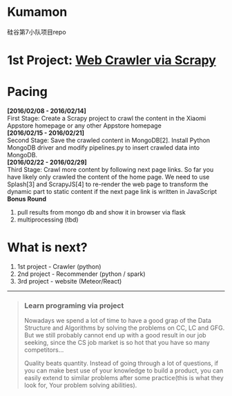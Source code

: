 # Kumamon
硅谷第7小队项目repo

# 1st Project: [Web Crawler via Scrapy](http://bittiger.io/microproject/oYDSG6MSFihpiNJ66)

# Pacing
**[2016/02/08 - 2016/02/14]**   
First Stage: Create a Scrapy project to crawl the content in the Xiaomi Appstore homepage or any other Appstore homepage     
**[2016/02/15 - 2016/02/21]**  
Second Stage: Save the crawled content in MongoDB[2]. Install Python MongoDB driver and modify pipelines.py to insert crawled data into MongoDB.      
**[2016/02/22 - 2016/02/29]**  
Third Stage: Crawl more content by following next page links. So far you have likely only crawled the content of the home page. We need to use Splash[3] and ScrapyJS[4] to re-render the web page to transform the dynamic part to static content if the next page link is written in JavaScript    
**Bonus Round**  
1. pull results from mongo db and show it in browser via flask  
2. multiprocessing (tbd)  


# What is next?
1. 1st project - Crawler (python)  
2. 2nd project - Recommender (python / spark)  
3. 3rd project - website (Meteor/React)   

---
> ### Learn programing via project
> Nowadays we spend a lot of time to have a good grap of the Data Structure and Algorithms by solving the problems on CC, LC and GFG.
> But we still probably cannot end up with a good result in our job seeking, since the CS job market is so hot that you have so many competitors...
> 
> Quality beats quantity. Instead of going through a lot of questions, if you can make best use of your knowledge to build a product, 
> you can easily extend to similar problems after some practice(this is what they look for, Your problem solving abilities).


